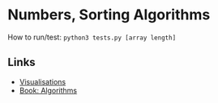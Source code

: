 # Numbers, Sorting Algorithms
How to run/test: `python3 tests.py [array length]`
## Links
- [Visualisations](https://www.cs.usfca.edu/~galles/visualization/Algorithms.html)
- [Book: Algorithms](https://algs4.cs.princeton.edu/home/)
